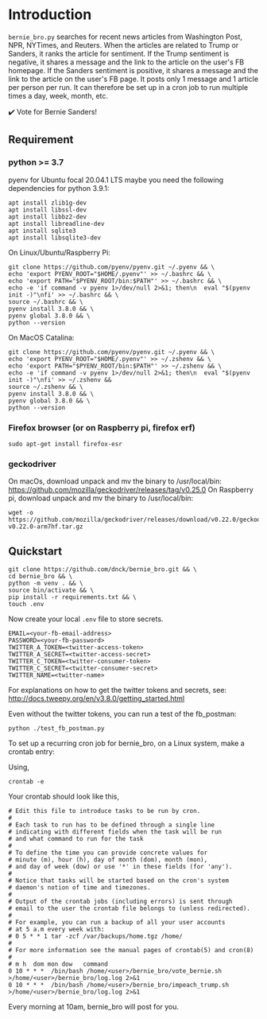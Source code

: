 # Introduction

`bernie_bro.py` searches for recent news articles from Washington Post, NPR, NYTimes, and Reuters. When the articles are related to Trump or Sanders, it ranks the article for sentiment. If the Trump sentiment is negative, it shares a message and the link to the article on the user's FB homepage. If the Sanders sentiment is positive, it shares a message and the link to the article on the user's FB page. It posts only 1 message and 1 article per person per run. It can therefore be set up in a cron job to run multiple times a day, week, month, etc.
  
:heavy_check_mark: Vote for Bernie Sanders!
  

## Requirement

### python >= 3.7

pyenv for Ubuntu focal 20.04.1 LTS maybe you need the following dependencies for python 3.9.1:
```
apt install zlib1g-dev
apt install libssl-dev
apt install libbz2-dev
apt install libreadline-dev
apt install sqlite3
apt install libsqlite3-dev

```

On Linux/Ubuntu/Raspberry Pi:
```
git clone https://github.com/pyenv/pyenv.git ~/.pyenv && \
echo 'export PYENV_ROOT="$HOME/.pyenv"' >> ~/.bashrc && \
echo 'export PATH="$PYENV_ROOT/bin:$PATH"' >> ~/.bashrc && \
echo -e 'if command -v pyenv 1>/dev/null 2>&1; then\n  eval "$(pyenv init -)"\nfi' >> ~/.bashrc && \
source ~/.bashrc && \
pyenv install 3.8.0 && \
pyenv global 3.8.0 && \
python --version
```
On MacOS Catalina:
```
git clone https://github.com/pyenv/pyenv.git ~/.pyenv && \
echo 'export PYENV_ROOT="$HOME/.pyenv"' >> ~/.zshenv && \
echo 'export PATH="$PYENV_ROOT/bin:$PATH"' >> ~/.zshenv && \
echo -e 'if command -v pyenv 1>/dev/null 2>&1; then\n  eval "$(pyenv init -)"\nfi' >> ~/.zshenv && 
source ~/.zshenv && \
pyenv install 3.8.0 && \
pyenv global 3.8.0 && \
python --version
```


###  Firefox browser (or on Raspberry pi, firefox erf)

```
sudo apt-get install firefox-esr
```

### geckodriver
On macOs, download unpack and mv the binary to /usr/local/bin:
https://github.com/mozilla/geckodriver/releases/tag/v0.25.0
On Raspberry pi, download unpack and mv the binary to /usr/local/bin:
```
wget -o https://github.com/mozilla/geckodriver/releases/download/v0.22.0/geckodriver-v0.22.0-arm7hf.tar.gz
```
## Quickstart 

```
git clone https://github.com/dnck/bernie_bro.git && \
cd bernie_bro && \
python -m venv . && \
source bin/activate && \
pip install -r requirements.txt && \
touch .env
```
Now create your local `.env` file to store secrets.
```
EMAIL=<your-fb-email-address>
PASSWORD=<your-fb-password>
TWITTER_A_TOKEN=<twitter-access-token>
TWITTER_A_SECRET=<twitter-access-secret>
TWITTER_C_TOKEN=<twitter-consumer-token>
TWITTER_C_SECRET=<twitter-consumer-secret>
TWITTER_NAME=<twitter-name>
```
For explanations on how to get the twitter tokens and secrets, see:
http://docs.tweepy.org/en/v3.8.0/getting_started.html

Even without the twitter tokens, you can run a test of the fb_postman:
```
python ./test_fb_postman.py
```

To set up a recurring cron job for bernie_bro, on a Linux system, 
make a crontab entry:

Using,
```
crontab -e
```

Your crontab should look like this,
```
# Edit this file to introduce tasks to be run by cron.
# 
# Each task to run has to be defined through a single line
# indicating with different fields when the task will be run
# and what command to run for the task
# 
# To define the time you can provide concrete values for
# minute (m), hour (h), day of month (dom), month (mon),
# and day of week (dow) or use '*' in these fields (for 'any').
# 
# Notice that tasks will be started based on the cron's system
# daemon's notion of time and timezones.
# 
# Output of the crontab jobs (including errors) is sent through
# email to the user the crontab file belongs to (unless redirected).
# 
# For example, you can run a backup of all your user accounts
# at 5 a.m every week with:
# 0 5 * * 1 tar -zcf /var/backups/home.tgz /home/
# 
# For more information see the manual pages of crontab(5) and cron(8)
# 
# m h  dom mon dow   command
0 10 * * *  /bin/bash /home/<user>/bernie_bro/vote_bernie.sh >/home/<user>/bernie_bro/log.log 2>&1
0 10 * * *  /bin/bash /home/<user>/bernie_bro/impeach_trump.sh >/home/<user>/bernie_bro/log.log 2>&1
```

Every morning at 10am, bernie_bro will post for you.
